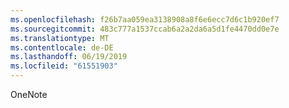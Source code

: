 ```yaml
---
ms.openlocfilehash: f26b7aa059ea3138908a8f6e6ecc7d6c1b920ef7
ms.sourcegitcommit: 483c777a1537ccab6a2a2da6a5d1fe4470dd0e7e
ms.translationtype: MT
ms.contentlocale: de-DE
ms.lasthandoff: 06/19/2019
ms.locfileid: "61551903"
---
```

OneNote